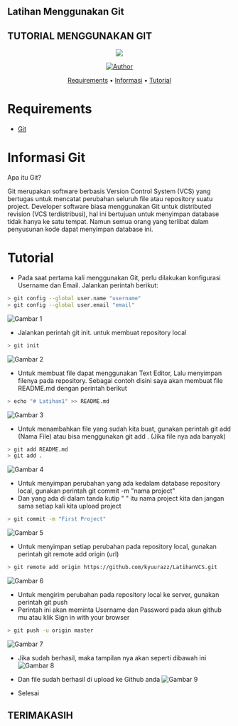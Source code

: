 ## Latihan Menggunakan Git
## TUTORIAL MENGGUNAKAN GIT

<p align="center">
 <img src="https://user-images.githubusercontent.com/91085882/137566814-9c8c078c-1c3e-475c-b23d-7f4922f74beb.gif"/>
</p>
<p align="center">
<a href="https://github.com/akmalabdilah"><img title="Author" src="https://img.shields.io/discord/102860784329052160?color=BLUE&label=M.%20AKMAL%20AL%20ABDILAH1&logo=GITHUB&logoColor=BLACK&style=plastic"></a>
<p align="center">

<p align="center">
<a href="https://github.com/kyuurazz/LatihanVCS#Requirements">Requirements</a> •
<a href="https://github.com/kyuurazz/LatihanVCS#informasi-git">Informasi</a> •
<a href="https://github.com/kyuurazz/LatihanVCS#Tutorial">Tutorial</a>
</p>
</div>

# Requirements
- [Git](https://git-scm.com/download)

# Informasi Git
Apa itu Git?
<p>
Git merupakan software berbasis Version Control System (VCS) yang bertugas untuk mencatat perubahan seluruh file atau repository suatu project. Developer software biasa menggunakan Git untuk distributed revision (VCS terdistribusi), hal ini bertujuan untuk menyimpan database tidak hanya ke satu tempat. Namun semua orang yang terlibat dalam penyusunan kode dapat menyimpan database ini.
</p>

# Tutorial
- Pada saat pertama kali menggunakan Git, perlu dilakukan konfigurasi
Username dan Email. Jalankan perintah berikut:
```bash
> git config --global user.name "username"
> git config --global user.email "email"
```
![Gambar 1](Screenshots/ss1.png)

- Jalankan perintah git init. untuk membuat repository local
```bash
> git init
```
![Gambar 2](Screenshots/ss2.png)

- Untuk membuat file dapat menggunakan Text Editor, Lalu menyimpan
filenya pada repository. Sebagai contoh disini saya akan membuat file README.md dengan perintah berikut
```bash
> echo "# Latihan1" >> README.md
```
![Gambar 3](Screenshots/ss3.png)

- Untuk menambahkan file yang sudah kita buat, gunakan perintah git add (Nama File) atau bisa menggunakan git add . (Jika file nya ada banyak)
```bash
> git add README.md
> git add .
```
![Gambar 4](Screenshots/ss4.png)

- Untuk menyimpan perubahan yang ada kedalam database repository
local, gunakan perintah git commit -m "nama project"
- Dan yang ada di dalam tanda kutip " " itu nama project kita dan jangan sama setiap kali kita upload project
```bash
> git commit -m "First Project"
```
![Gambar 5](Screenshots/ss5.png)

- Untuk menyimpan setiap perubahan pada repository local, gunakan perintah git remote add origin (url)
```bash
> git remote add origin https://github.com/kyuurazz/LatihanVCS.git
```
![Gambar 6](Screenshots/ss6.png)

- Untuk mengirim perubahan pada repository local ke server, gunakan perintah git push
- Perintah ini akan meminta Username dan Password pada akun github mu atau klik Sign in with your browser
```bash
> git push -u origin master
```
![Gambar 7](Screenshots/ss7.png)

- Jika sudah berhasil, maka tampilan nya akan seperti dibawah ini
![Gambar 8](Screenshots/ss8.png)

- Dan file sudah berhasil di upload ke Github anda
![Gambar 9](Screenshots/ss9.png)

- Selesai

## TERIMAKASIH
